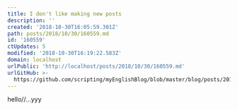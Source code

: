 ```yaml
---
title: I don't like making new posts
description: ''
created: '2018-10-30T16:05:59.301Z'
path: posts/2018/10/30/160559.md
id: '160559'
ctUpdates: 5
modified: '2018-10-30T16:19:22.583Z'
domain: localhost
urlPublic: 'http://localhost/posts/2018/10/30/160559.md'
urlGitHub: >-
  https://github.com/scripting/myEnglishBlog/blob/master/blog/posts/2018/10/30/160559.md
---
```

hello//...yyy